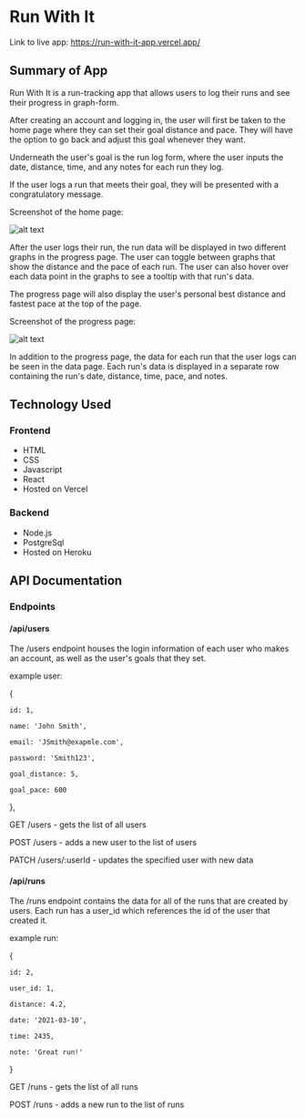 # Run With It

Link to live app: https://run-with-it-app.vercel.app/

## Summary of App

Run With It is a run-tracking app that allows users to log their runs and see their progress in graph-form.

After creating an account and logging in, the user will first be taken to the home page where they can set their goal distance and pace. They will have the option to go back and adjust this goal whenever they want.

Underneath the user's goal is the run log form, where the user inputs the date, distance, time, and any notes for each run they log.

If the user logs a run that meets their goal, they will be presented with a congratulatory message.

Screenshot of the home page:

![alt text](./src/images/home-page.png "Home Page Screenshot")

After the user logs their run, the run data will be displayed in two different graphs in the progress page. The user can toggle between graphs that show the distance and the pace of each run. The user can also hover over each data point in the graphs to see a tooltip with that run's data.

The progress page will also display the user's personal best distance and fastest pace at the top of the page.

Screenshot of the progress page:

![alt text](./src/images/progress-page.png "Progress Page Screenshot")

In addition to the progress page, the data for each run that the user logs can be seen in the data page. Each run's data is displayed in a separate row containing the run's date, distance, time, pace, and notes. 

## Technology Used

### Frontend

- HTML
- CSS
- Javascript
- React
- Hosted on Vercel

### Backend

- Node.js
- PostgreSql
- Hosted on Heroku

## API Documentation

### Endpoints

#### /api/users

The /users endpoint houses the login information of each user who makes an account, as well as the user's goals that they set.

example user:

{

    id: 1,

    name: 'John Smith',

    email: 'JSmith@exapmle.com',

    password: 'Smith123',

    goal_distance: 5,
    
    goal_pace: 600

},

GET /users - gets the list of all users

POST /users - adds a new user to the list of users

PATCH /users/:userId - updates the specified user with new data

#### /api/runs

The /runs endpoint contains the data for all of the runs that are created by users. Each run has a user_id which references the id of the user that created it.

example run:

{

    id: 2,

    user_id: 1,

    distance: 4.2,

    date: '2021-03-10',

    time: 2435,

    note: 'Great run!'

}

GET /runs - gets the list of all runs

POST /runs - adds a new run to the list of runs

